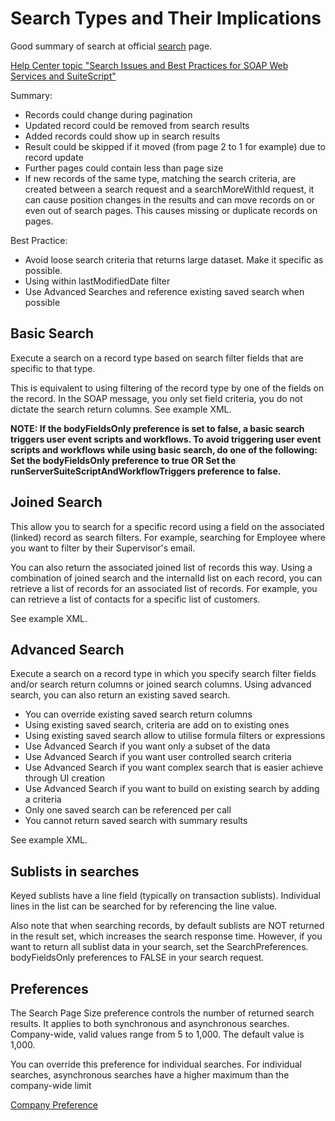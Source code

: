 # Search Types and Their Implications

Good summary of search at official [search](https://docs.oracle.com/en/cloud/saas/netsuite/ns-online-help/section_N3514306.html) page.

[Help Center topic "Search Issues and Best Practices for SOAP Web Services and SuiteScript"](https://docs.oracle.com/en/cloud/saas/netsuite/ns-online-help/section_1519647409.html)

Summary:

- Records could change during pagination
- Updated record could be removed from search results
- Added records could show up in search results
- Result could be skipped if it moved (from page 2 to 1 for example) due to record update
- Further pages could contain less than page size
- If new records of the same type, matching the search criteria, are created between a search request and a searchMoreWithId request, it can cause position changes in the results and can move records on or even out of search pages. This causes missing or duplicate records on pages.

Best Practice:
- Avoid loose search criteria that returns large dataset. Make it specific as possible.
- Using within lastModifiedDate filter
- Use Advanced Searches and reference existing saved search when possible

## Basic Search

Execute a search on a record type based on search filter fields that are specific to that type. 

This is equivalent to using filtering of the record type by one of the fields on the record. In the SOAP message, you only set field criteria, you do not dictate the search return columns. See example XML.

**NOTE: If the bodyFieldsOnly preference is set to false, a basic search triggers user event scripts and workflows. To avoid triggering user event scripts and workflows while using basic search, do one of the following: Set the bodyFieldsOnly preference to true OR Set the runServerSuiteScriptAndWorkflowTriggers preference to false.**

## Joined Search

This allow you to search for a specific record using a field on the associated (linked) record as search filters. For example, searching for Employee where you want to filter by their Supervisor's email.

You can also return the associated joined list of records this way. Using a combination of joined search and the internalId list on each record, you can retrieve a list of records for an associated list of records. For example, you can retrieve a list of contacts for a specific list of customers.

See example XML.

## Advanced Search

Execute a search on a record type in which you specify search filter fields and/or search return columns or joined search columns. Using advanced search, you can also return an existing saved search.

- You can override existing saved search return columns
- Using existing saved search, criteria are add on to existing ones
- Using existing saved search allow to utilise formula filters or expressions
- Use Advanced Search if you want only a subset of the data
- Use Advanced Search if you want user controlled search criteria
- Use Advanced Search if you want complex search that is easier achieve through UI creation
- Use Advanced Search if you want to build on existing search by adding a criteria 
- Only one saved search can be referenced per call
- You cannot return saved search with summary results

See example XML.

## Sublists in searches

Keyed sublists have a line field (typically on transaction sublists). Individual lines in the list can be searched for by referencing the line value.

Also note that when searching records, by default sublists are NOT returned in the result set, which increases the search response time. However, if you want to return all sublist data in your search, set the SearchPreferences. bodyFieldsOnly preferences to FALSE in your search request.

## Preferences

The Search Page Size preference controls the number of returned search results. It applies to both synchronous and asynchronous searches. Company-wide, valid values range from 5 to 1,000. The default value is 1,000.

You can override this preference for individual searches. For individual searches, asynchronous searches have a higher maximum than the company-wide limit

[Company Preference](https://docs.oracle.com/en/cloud/saas/netsuite/ns-online-help/section_N3422217.html)
